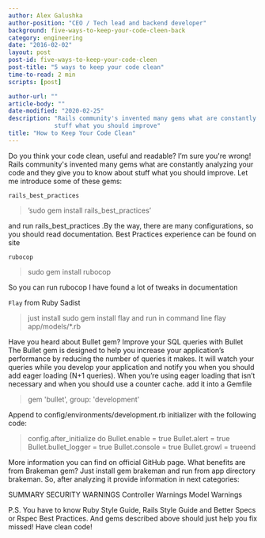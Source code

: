 ```yaml
---
author: Alex Galushka
author-position: "CEO / Tech lead and backend developer"
background: five-ways-to-keep-your-code-cleen-back
category: engineering
date: "2016-02-02"
layout: post
post-id: five-ways-to-keep-your-code-cleen
post-title: "5 ways to keep your code clean"
time-to-read: 2 min
scripts: [post]

author-url: ""
article-body: ""
date-modified: "2020-02-25"
description: "Rails community's invented many gems what are constantly analyzing your code and they give you to know about
             stuff what you should improve"
title: "How to Keep Your Code Clean"
---
```


Do you think your code clean, useful and readable? I’m sure you're wrong!
Rails community's invented many gems what are constantly analyzing your code and they give you to know about stuff what you should improve.
 Let me introduce some of these gems:

`rails_best_practices`

> ’sudo gem install rails_best_practices’

and run rails_best_practices .By the way, there are many configurations, so you should read documentation. Best Practices experience can be found on site


`rubocop`

> sudo gem install rubocop

So you can run rubocop
I have found a lot of tweaks in documentation

`Flay` from Ruby Sadist

> just install sudo gem install flay
and run in command line flay app/models/*.rb

Have you heard about Bullet gem?
Improve your SQL queries with Bullet
The Bullet gem is designed to help you increase your application’s performance by reducing the number of queries it makes. It will watch your queries while you develop your application and notify you when you should add eager loading (N+1 queries). When you’re using eager loading that isn’t necessary and when you should use a counter cache.
add it into a Gemfile

> gem 'bullet', group: 'development'

Append to config/environments/development.rb initializer with the following code:

> config.after_initialize do  Bullet.enable = true  Bullet.alert = true  Bullet.bullet_logger = true  Bullet.console = true  Bullet.growl = trueend

More information you can find on official GitHub page.
    What benefits are from Brakeman gem? Just install gem brakeman and run from app directory brakeman. So, after analyzing it provide information in next categories:

SUMMARY
SECURITY WARNINGS
Controller Warnings
Model Warnings

P.S.
You have to know Ruby Style Guide, Rails Style Guide and Better Specs or Rspec Best Practices. And gems described above should just help you fix missed!
Have clean code!

